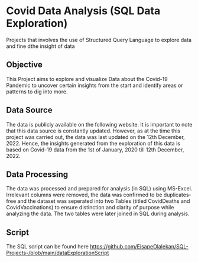 # Covid Data Analysis (SQL Data Exploration)
Projects that involves the use of Structured Query Language to explore data and fine dthe insight of data 
## Objective
This Project aims to explore and visualize Data about the Covid-19 Pandemic to uncover certain insights from the start and identify areas or patterns to dig into more.
## Data Source
The data is publicly available on the following website.
It is important to note that this data source is constantly updated. However, as at the time this project was carried out, the data was last updated on the 12th December, 2022. Hence, the insights generated from the exploration of this data is based on Covid-19 data from the 1st of January, 2020 till 12th December, 2022.
## Data Processing
The data was processed and prepared for analysis (in SQL) using MS-Excel. Irrelevant columns were removed, the data was confirmed to be duplicates-free and the dataset was seperated into two Tables (titled CovidDeaths and CovidVaccinations) to ensure distinction and clarity of purpose while analyzing the data. The two tables were later joined in SQL during analysis.
## Script
The SQL script can be found here https://github.com/EisapeOlalekan/SQL-Projects-/blob/main/dataExplorationScript
